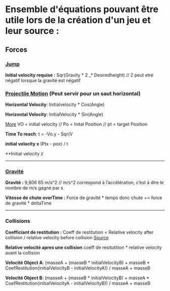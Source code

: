 # Ensemble d'équations pouvant être utile lors de la création d'un jeu et leur source :

## Forces 

### [Jump](https://www.real-world-physics-problems.com/physics-of-jumping.html)

**Initial velocity requise :** Sqr(Gravity \* 2 _* Desiredheight) // 2 peut etre négatif lorsque la gravité est négatif


### [Projectile Motion](https://www.real-world-physics-problems.com/projectile-motion.html) (Peut servir pour un saut horizontal) 

**Horizontal Velocity**: Initialvelocity * Cos(Angle)

**Horizontal Velocity**: InitialVelocity * Sin(Angle)

[More](https://gamedev.stackexchange.com/questions/134323/how-to-calculate-vector-of-projectile-initial-velocity) VO = initial velocity // Po = Inital Position // pt = target Position

**Time To reach**: t = -Vo.y - Sqr(V

**initial velocity x** (Ptx - pox) / t

**Initial velocity z

---

### [Gravité](https://en.wikipedia.org/wiki/Equations_for_a_falling_body)

**Gravité :**  9,806 65 m/s^2  // m/s^2  correspond à l’accélération, c’est à dire le nombre de m/s gagné par s 

**Vitesse de chute overTime :**  Force de gravité * temps donc chute += force de gravité * deltaTime

---

### Collisions

**Coefficiant de restitution :** Coeff de restitution = Relative velocity after collision / relative velocity before collision [Source](https://en.wikipedia.org/wiki/Coefficient_of_restitution)

**Relative velocité apres une collision** coeff de resitutition * relative velocity avant la collision

**Velocité Object A**: (masseA + (masseB * initialVelocityB) + masseB * CoefRestitution(initialVelocityB - initialVelocityA)) / masseA + masseB

**Velocité Object B**: (masseA + (masseB * initialVelocityB) + masseA * CoefRestitution(initialVelocityA - initialVelocityB)) / masseA + masseB
